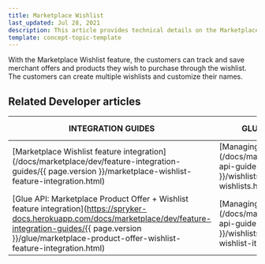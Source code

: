 ```yaml
---
title: Marketplace Wishlist
last_updated: Jul 28, 2021
description: This article provides technical details on the Marketplace Wishlist feature.
template: concept-topic-template
---
```


With the Marketplace Wishlist feature, the customers can track and save merchant offers and products they wish to purchase through the wishlist. The customers can create multiple wishlists and customize their names.

## Related Developer articles

| INTEGRATION GUIDES | GLUE API GUIDES  | DATA IMPORT |
| ------------- | -------------- | ----------- |
| [Marketplace Wishlist feature integration](/docs/marketplace/dev/feature-integration-guides/{{ page.version }}/marketplace-wishlist-feature-integration.html) | [Managing wishlists](/docs/marketplace/dev/glue-api-guides/{{ page.version }}/wishlists/managing-wishlists.html) |             |
| [Glue API: Marketplace Product Offer + Wishlist feature integration](https://spryker-docs.herokuapp.com/docs/marketplace/dev/feature-integration-guides/{{ page.version }}/glue/marketplace-product-offer-wishlist-feature-integration.html) | [Managing wishlist items](/docs/marketplace/dev/glue-api-guides/{{ page.version }}/wishlists/managing-wishlist-items.html) |             |

